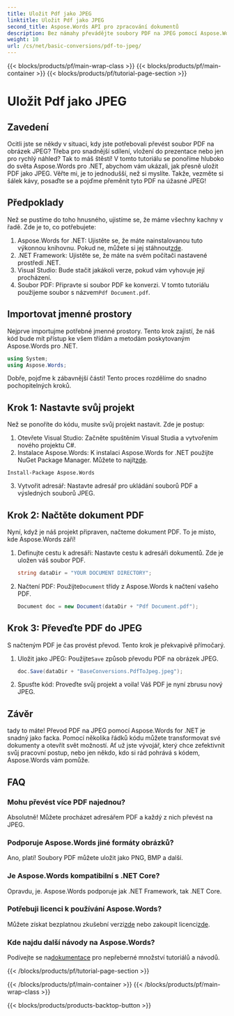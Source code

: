 ```yaml
---
title: Uložit Pdf jako JPEG
linktitle: Uložit Pdf jako JPEG
second_title: Aspose.Words API pro zpracování dokumentů
description: Bez námahy převádějte soubory PDF na JPEG pomocí Aspose.Words for .NET. Postupujte podle našeho podrobného průvodce s příklady a často kladenými dotazy. Ideální pro vývojáře a nadšence.
weight: 10
url: /cs/net/basic-conversions/pdf-to-jpeg/
---
```


{{< blocks/products/pf/main-wrap-class >}}
{{< blocks/products/pf/main-container >}}
{{< blocks/products/pf/tutorial-page-section >}}

# Uložit Pdf jako JPEG

## Zavedení

Ocitli jste se někdy v situaci, kdy jste potřebovali převést soubor PDF na obrázek JPEG? Třeba pro snadnější sdílení, vložení do prezentace nebo jen pro rychlý náhled? Tak to máš štěstí! V tomto tutoriálu se ponoříme hluboko do světa Aspose.Words pro .NET, abychom vám ukázali, jak přesně uložit PDF jako JPEG. Věřte mi, je to jednodušší, než si myslíte. Takže, vezměte si šálek kávy, posaďte se a pojďme přeměnit tyto PDF na úžasné JPEG!

## Předpoklady

Než se pustíme do toho hnusného, ujistíme se, že máme všechny kachny v řadě. Zde je to, co potřebujete:

1. Aspose.Words for .NET: Ujistěte se, že máte nainstalovanou tuto výkonnou knihovnu. Pokud ne, můžete si jej stáhnout[zde](https://releases.aspose.com/words/net/).
2. .NET Framework: Ujistěte se, že máte na svém počítači nastavené prostředí .NET.
3. Visual Studio: Bude stačit jakákoli verze, pokud vám vyhovuje její procházení.
4.  Soubor PDF: Připravte si soubor PDF ke konverzi. V tomto tutoriálu použijeme soubor s názvem`Pdf Document.pdf`.

## Importovat jmenné prostory

Nejprve importujme potřebné jmenné prostory. Tento krok zajistí, že náš kód bude mít přístup ke všem třídám a metodám poskytovaným Aspose.Words pro .NET.

```csharp
using System;
using Aspose.Words;
```

Dobře, pojďme k zábavnější části! Tento proces rozdělíme do snadno pochopitelných kroků.

## Krok 1: Nastavte svůj projekt

Než se ponoříte do kódu, musíte svůj projekt nastavit. Zde je postup:

1. Otevřete Visual Studio: Začněte spuštěním Visual Studia a vytvořením nového projektu C#.
2.  Instalace Aspose.Words: K instalaci Aspose.Words for .NET použijte NuGet Package Manager. Můžete to najít[zde](https://releases.aspose.com/words/net/).

```shell
Install-Package Aspose.Words
```

3. Vytvořit adresář: Nastavte adresář pro ukládání souborů PDF a výsledných souborů JPEG.

## Krok 2: Načtěte dokument PDF

Nyní, když je náš projekt připraven, načteme dokument PDF. To je místo, kde Aspose.Words září!

1. Definujte cestu k adresáři: Nastavte cestu k adresáři dokumentů. Zde je uložen váš soubor PDF.

    ```csharp
    string dataDir = "YOUR DOCUMENT DIRECTORY";
    ```

2.  Načtení PDF: Použijte`Document` třídy z Aspose.Words k načtení vašeho PDF.

    ```csharp
    Document doc = new Document(dataDir + "Pdf Document.pdf");
    ```

## Krok 3: Převeďte PDF do JPEG

S načteným PDF je čas provést převod. Tento krok je překvapivě přímočarý.

1.  Uložit jako JPEG: Použijte`Save` způsob převodu PDF na obrázek JPEG.

    ```csharp
    doc.Save(dataDir + "BaseConversions.PdfToJpeg.jpeg");
    ```

2. Spusťte kód: Proveďte svůj projekt a voila! Váš PDF je nyní zbrusu nový JPEG.

## Závěr

tady to máte! Převod PDF na JPEG pomocí Aspose.Words for .NET je snadný jako facka. Pomocí několika řádků kódu můžete transformovat své dokumenty a otevřít svět možností. Ať už jste vývojář, který chce zefektivnit svůj pracovní postup, nebo jen někdo, kdo si rád pohrává s kódem, Aspose.Words vám pomůže.

## FAQ

### Mohu převést více PDF najednou?
Absolutně! Můžete procházet adresářem PDF a každý z nich převést na JPEG.

### Podporuje Aspose.Words jiné formáty obrázků?
Ano, platí! Soubory PDF můžete uložit jako PNG, BMP a další.

### Je Aspose.Words kompatibilní s .NET Core?
Opravdu, je. Aspose.Words podporuje jak .NET Framework, tak .NET Core.

### Potřebuji licenci k používání Aspose.Words?
 Můžete získat bezplatnou zkušební verzi[zde](https://releases.aspose.com/) nebo zakoupit licenci[zde](https://purchase.aspose.com/buy).

### Kde najdu další návody na Aspose.Words?
 Podívejte se na[dokumentace](https://reference.aspose.com/words/net/) pro nepřeberné množství tutoriálů a návodů.

{{< /blocks/products/pf/tutorial-page-section >}}

{{< /blocks/products/pf/main-container >}}
{{< /blocks/products/pf/main-wrap-class >}}

{{< blocks/products/products-backtop-button >}}
